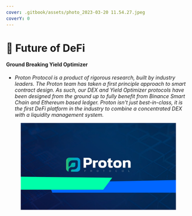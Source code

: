 ```yaml
---
cover: .gitbook/assets/photo_2023-03-20 11.54.27.jpeg
coverY: 0
---
```


# 🔹 Future of DeFi

#### Ground Breaking Yield Optimizer

* _Proton Protocol is a product of rigorous research, built by industry leaders. The Proton team has taken a first principle approach to smart contract design. As such, our DEX and Yield Optimizer protocols have been designed from the ground up to fully benefit from Binance Smart Chain and Ethereum based ledger. Proton isn't just best-in-class, it is the first DeFi platform in the industry to combine a concentrated DEX with a liquidity management system._

<figure><img src=".gitbook/assets/photo_2023-03-20 23.42.01.jpeg" alt=""><figcaption></figcaption></figure>
